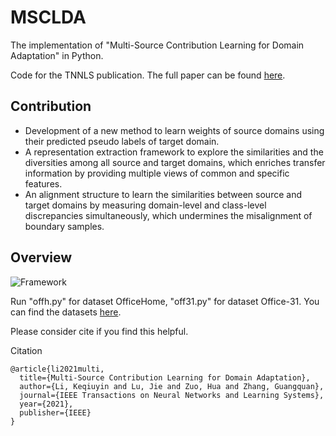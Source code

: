 # MSCLDA
The implementation of "Multi-Source Contribution Learning for Domain Adaptation" in Python. 

Code for the TNNLS publication. The full paper can be found [here](https://doi.org/10.1109/TNNLS.2021.3069982).
## Contribution

- Development of a new method to learn weights of source domains using their predicted pseudo labels of target domain. 
- A representation extraction framework to explore the similarities and the diversities among all source and target domains, which enriches transfer information by providing multiple views of common and specific features. 
- An alignment structure to learn the similarities between source and target domains by measuring domain-level and class-level discrepancies simultaneously, which undermines the misalignment of boundary samples. 

## Overview
![Framework](https://github.com/[AAII-DeSI]/[transfer-learning-el3518/[TNNLS-2021-MSCLDA]]/[image]/flowchart.jpg?raw=true)


Run "offh.py" for dataset OfficeHome, "off31.py" for dataset Office-31. You can find the datasets [here](https://github.com/jindongwang/transferlearning/tree/master/data).

Please consider cite if you find this helpful.

Citation
```
@article{li2021multi,
  title={Multi-Source Contribution Learning for Domain Adaptation},
  author={Li, Keqiuyin and Lu, Jie and Zuo, Hua and Zhang, Guangquan},
  journal={IEEE Transactions on Neural Networks and Learning Systems},
  year={2021},
  publisher={IEEE}
}
